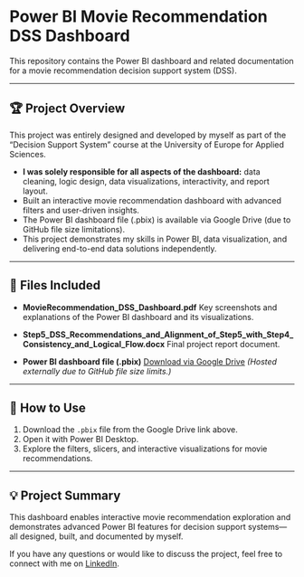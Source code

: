 # Power BI Movie Recommendation DSS Dashboard

This repository contains the Power BI dashboard and related documentation for a movie recommendation decision support system (DSS).

---

## 🏆 Project Overview

This project was entirely designed and developed by myself as part of the “Decision Support System” course at the University of Europe for Applied Sciences.

* **I was solely responsible for all aspects of the dashboard:**
  data cleaning, logic design, data visualizations, interactivity, and report layout.
* Built an interactive movie recommendation dashboard with advanced filters and user-driven insights.
* The Power BI dashboard file (.pbix) is available via Google Drive (due to GitHub file size limitations).
* This project demonstrates my skills in Power BI, data visualization, and delivering end-to-end data solutions independently.

---

## 📁 Files Included

* **MovieRecommendation\_DSS\_Dashboard.pdf**
  Key screenshots and explanations of the Power BI dashboard and its visualizations.

* **Step5\_DSS\_Recommendations\_and\_Alignment\_of\_Step5\_with\_Step4\_Consistency\_and\_Logical\_Flow\.docx**
  Final project report document.

* **Power BI dashboard file (.pbix)**
  [Download via Google Drive](https://drive.google.com/file/d/1KDOg-i26a87CaU_9Gtf6W_UrGuTHvJRj/view?usp=sharing)
  *(Hosted externally due to GitHub file size limits.)*

---

## 📌 How to Use

1. Download the `.pbix` file from the Google Drive link above.
2. Open it with Power BI Desktop.
3. Explore the filters, slicers, and interactive visualizations for movie recommendations.

---

## 💡 Project Summary

This dashboard enables interactive movie recommendation exploration and demonstrates advanced Power BI features for decision support systems—all designed, built, and documented by myself.

If you have any questions or would like to discuss the project, feel free to connect with me on [LinkedIn](www.linkedin.com/in/suhwa-seong-366150361).
